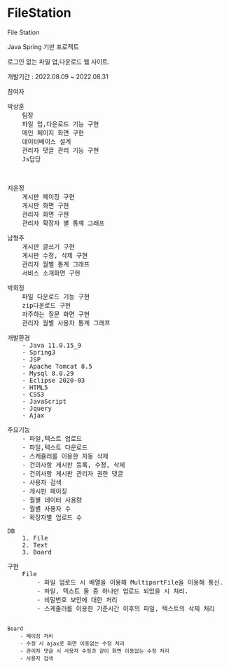 # FileStation
File Station

Java Spring 기반 프로젝트

<p>로그인 없는 파일 업,다운로드 웹 사이트.</p>

개발기간 : 2022.08.09 ~ 2022.08.31

<p>참여자</p>
<pre>
박상훈
    팀장
    파일 업,다운로드 기능 구현
    메인 페이지 화면 구현
    데이터베이스 설계
    관리자 댓글 관리 기능 구현
    Js담당
    </pre>
 <pre>   
지윤정
    게시판 페이징 구현
    게시판 화면 구현
    관리자 화면 구현
    관리자 확장자 별 통꼐 그래프
</pre>
<pre>
남형주
    게시판 글쓰기 구현
    게시판 수정, 삭제 구현
    관리자 월별 통계 그래프
    서비스 소개화면 구현
</pre>
<pre>
박희정
    파일 다운로드 기능 구현
    zip다운로드 구현
    자주하는 질문 화면 구현
    관리자 월별 사용자 통계 그래프
</pre>
<pre>
개발환경
    - Java 11.0.15_9
    - Spring3
    - JSP
    - Apache Tomcat 8.5
    - Mysql 8.0.29
    - Eclipse 2020-03
    - HTML5
    - CSS3
    - JavaScript
    - Jquery
    - Ajax
</pre>
<pre>
주요기능
    - 파일,텍스트 업로드
    - 파일,텍스트 다운로드
    - 스케쥴러를 이용한 자동 삭제
    - 건의사항 게시판 등록, 수정, 삭제
    - 건의사항 게시판 관리자 권한 댓글
    - 사용자 검색
    - 게시판 페이징
    - 월별 데이터 사용량
    - 월별 사용자 수
    - 확장자별 업로드 수
</pre>
<pre>
DB
    1. File
    2. Text
    3. Board
</pre>
<pre>
구현
    File
        - 파일 업로드 시 배열을 이용해 MultipartFile을 이용해 통신.
        - 파일, 텍스트 둘 중 하나만 업로드 되었을 시 처리.
        - 비밀번호 보안에 대한 처리
        - 스케줄러를 이용한 기준시간 이후의 파일, 텍스트의 삭제 처리

    Board
        - 페이징 처리
        - 수정 시 ajax로 화면 이동없는 수정 처리
        - 관리자 댓글 시 사용자 수정과 같이 화면 이동없는 수정 처리
        - 사용자 검색
</pre>
